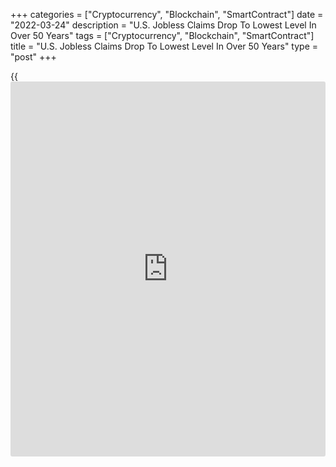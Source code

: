 +++
categories = ["Cryptocurrency", "Blockchain", "SmartContract"]
date = "2022-03-24"
description = "U.S. Jobless Claims Drop To Lowest Level In Over 50 Years"
tags = ["Cryptocurrency", "Blockchain", "SmartContract"]
title = "U.S. Jobless Claims Drop To Lowest Level In Over 50 Years"
type = "post"
+++

{{<iframe id="large-banner" src="https://www.bounty.group/#slide=25.0" width="100%" height="600" scrolling="no" style="border: 0px solid rgb(216, 221, 230); border-radius: 3px;">}}

First-time claims for U.S. unemployment benefits fell to their lowest
level in over 50 years in the week ended March 19th, according to a
report released by the Labor Department on Thursday.

The report showed initial jobless claims slid to 187,000, a decrease of
28,000 from the previous week's revised level of 215,000.

Economists had expected jobless claims to edge down to 212,000 from the
214,000 originally reported for the previous week.

With the bigger than expected decrease, jobless claims dropped to their
lowest level since hitting 182,000 in September 1969.

"The decline in claims was broad-based among states and wasn't overly
influenced by seasonal adjustment factors," said Nancy Vanden Houten,
Lead U.S. Economist at Oxford Economics.

She added, "We expect initial claims to remain low as employers
struggling to hire and retain workers keep layoffs to a minimum."

The Labor Department said the less volatile four-week moving average
also dipped 211,750, a decrease of 11,500 from the previous week's
revised average of 223,250.

Continuing claims, a reading on the number of people receiving ongoing
unemployment assistance, also fell by 67,000 to 1.350 million in the
week ended March 12th, hitting the lowest level since January 1970.

The four-week moving average of continuing claims also declined to a
52-year low of 1,431,500, a decrease of 31,000 from the previous week's
revised average of 1,462,500.

"We expect continued claims to remain near these very low levels as job
growth continues and more workers return to the labor market," said
Vanden Houten.

Next Friday, the Labor Department is scheduled to release its more
closely watched report on employment in the month of March.

Economists currently expect employment to jump by 450,000 jobs in March
after surging by 678,000 jobs in February.

For comments and feedback [contact](https://www.playgroundfx.com/contact/): editorial@rtt[news](https://www.letsplayfx.com/blog/forex-news-website/).com

[Economic News][1]

 **What parts of the world are seeing the best (and worst) economic
performances lately? Click[here][2] to check out our [Econ Scorecard][2]
and find out! See up-to-the-moment [ranking](https://www.playgroundfx.com/blog/crypto-exchange-ranking/)s for the best and worst
performers in [GDP][3], [unemployment rate][4], [inflation][2] and much
more.**

   1. www.rtt[news](https://www.letsplayfx.com/blog/forex-news-website/).com/Content/EconomicNews.aspx
   2. www.rtt[news](https://www.letsplayfx.com/blog/forex-news-website/).com/economic-scorecard/world-rank/CPI/highest-performance.aspx
   3. www.rtt[news](https://www.letsplayfx.com/blog/forex-news-website/).com/economic-scorecard/world-rank/GDP/highest-performance.aspx
   4. www.rtt[news](https://www.letsplayfx.com/blog/forex-news-website/).com/economic-scorecard/world-rank/unemployment-rate/lowest-performance.aspx